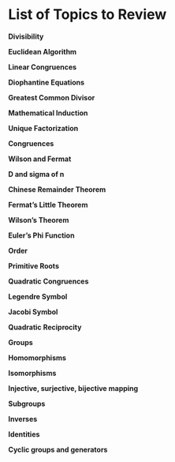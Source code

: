 # List of Topics to Review

**Divisibility**

**Euclidean Algorithm**

**Linear Congruences**

**Diophantine Equations**

**Greatest Common Divisor**

**Mathematical Induction**

**Unique Factorization**

**Congruences**

**Wilson and Fermat**

**D and sigma of n**

**Chinese Remainder Theorem**

**Fermat’s Little Theorem**

**Wilson’s Theorem**

**Euler’s Phi Function**

**Order**

**Primitive Roots**

**Quadratic Congruences**

**Legendre Symbol**

**Jacobi Symbol**

**Quadratic Reciprocity**

**Groups**

**Homomorphisms**

**Isomorphisms**

**Injective, surjective, bijective mapping**

**Subgroups**

**Inverses**

**Identities**

**Cyclic groups and generators**